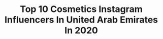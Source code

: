 ---
title: Top 10 Cosmetics Instagram Influencers In United Arab Emirates In 2020
description: >-
  Find top cosmetics Instagram influencers in United Arab Emirates in 2020. Most popular hashtags: #skincare #cosmetics #dubai #stayhome.
platform: Instagram
profiles:
  - username: "dr.noorhedaya"
    fullname: >-
      DR. NOOR HEDAYAH
    location: "United Arab Emirates"
    followers: 266883
    engagement: 108
    commentsToLikes: 0.123060
    id: ck14kyewury6z0i19oy2hdzzu
    verified: false
    hashtags: "#momduty, #duty, #alriyadh, #abudhabi"
  - username: "dentistry_room"
    fullname: >-
      Dentistry_Room
    location: "United Arab Emirates"
    followers: 34731
    engagement: 206
    commentsToLikes: 0.008141
    id: ck0tvpvlscc1q0i19vivzqz1o
    verified: false
    hashtags: "#naturality, #laminateveneer, #dentistrylife, #ortodonciainvisible"
  - username: "dudasilveira07"
    fullname: >-
      Maria Eduarda💋
    location: "United Arab Emirates"
    followers: 5875
    engagement: 1072
    commentsToLikes: 0.104931
    id: ck15ulwhnntkd0i19u6a82rai
    verified: false
    hashtags: "#collections, #makeupoftheday, #jalaba, #abudhabifoodies"
  - username: "lorenianna"
    fullname: >-
      Loreni_Anna
    location: "United Arab Emirates"
    followers: 143663
    engagement: 354
    commentsToLikes: 0.027509
    id: ck5zlqi98l7760i14lzkrktjf
    verified: false
    hashtags: "#personaltrainer, #dowhatyoulove, #sunglasses, #video"
  - username: "ani_zzz"
    fullname: >-
      Anita.
    location: "United Arab Emirates"
    followers: 20607
    engagement: 351
    commentsToLikes: 0.056391
    id: ck134un5ay9p00i19o1pmpmlo
    verified: false
    hashtags: "#iran, #biking, #exercise, #makeuploo"
  - username: "shirinvandort"
    fullname: >-
      Shirin Van Dort
    location: "United Arab Emirates"
    followers: 180690
    engagement: 33
    commentsToLikes: 0.078938
    id: ck136qf9z7r2d0i191qfnrwx2
    verified: false
    hashtags: "#fashionblogger, #looseglitter, #buynyxonline, #selfies"
  - username: "beauty.bats"
    fullname: >-
      𝐌𝐀𝐊𝐄𝐔𝐏 𝐀𝐑𝐓𝐈𝐒𝐓
    location: "United Arab Emirates"
    followers: 4904
    engagement: 994
    commentsToLikes: 0.242945
    id: ck15tqb1njde50i19vcnmhgj8
    verified: false
    hashtags: "#follow, #productswatch, #chunkyglitter, #makeupfanatic1"
  - username: "glammed.by.yusra"
    fullname: >-
      Yusra Pasha || Makeup Artist
    location: "United Arab Emirates"
    followers: 101373
    engagement: 346
    commentsToLikes: 0.097332
    id: ck9wf7uecnl8v0j78ao34lcpz
    verified: false
    hashtags: "#colorfull, #eyeshadowlooks, #familyfirst, #inglot"
  - username: "sh.shakeriii"
    fullname: >-
      pharmacist 💊
    location: "United Arab Emirates"
    followers: 51522
    engagement: 156
    commentsToLikes: 42.049050
    id: ck5c5oe1s3utp0i11medt4qwz
    verified: false
    hashtags: "#sigmabeauty, #dubailife, #hudabeautyso, #sigma"
  - username: "alhadithyphotography"
    fullname: >-
      ابراهيم الحديثيAlhadithy.
    location: "United Arab Emirates"
    followers: 44854
    engagement: 102
    commentsToLikes: 0.032318
    id: ck0vy8vkz2soj0i19sw7upcap
    verified: false
    hashtags: "#maroc, #weddingday, #saudigoldph, #hautecouture"
---